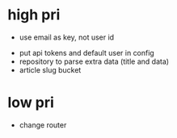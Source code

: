 # high pri

* use email as key, not user id
- put api tokens and default user in config
- repository to parse extra data (title and data)
- article slug bucket

# low pri

- change router
